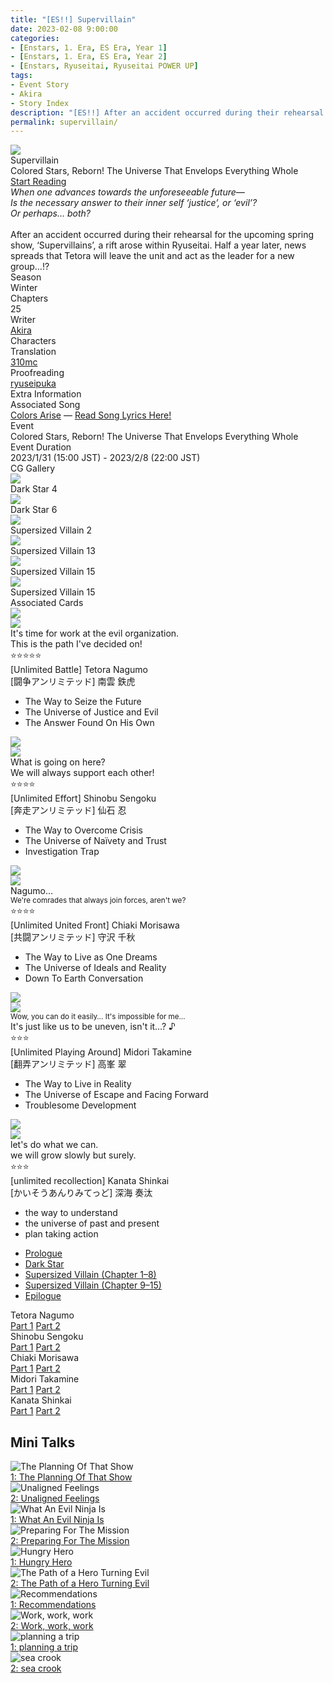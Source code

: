 ```yaml
---
title: "[ES!!] Supervillain"
date: 2023-02-08 9:00:00
categories:
- [Enstars, 1. Era, ES Era, Year 1]
- [Enstars, 1. Era, ES Era, Year 2]
- [Enstars, Ryuseitai, Ryuseitai POWER UP]
tags:
- Event Story
- Akira
- Story Index
description: "[ES!!] After an accident occurred during their rehearsal for the upcoming spring show, ‘Supervillains’, a rift arose within Ryuseitai. Half a year later…"
permalink: supervillain/
---
```


<div class="preview-wrapper" style="--storyColor:#5ac189;--storyColor-rgb:90,193,137;--storyColor-h:147.4;--storyColor-s:45.4%;--storyColor-l:55.5%;">
    <div class="grid-wrapper">
        <div class="preview-background" style="background-image: url('https://f005.backblazeb2.com/file/reitoouji/ro_67570ca8Hd3uXaI0.webp?timestamp=1733758129403')"></div>
        <div class="preview-box">
            <div class="title-area">
                <div class="title-area__title">Supervillain</div>
                <div class="title-area__subtitle">Colored Stars, Reborn! The Universe That Envelops Everything Whole</div>
                <div class="title-area__start"><a href="/supervillain/prologue">Start Reading</a></div>
            </div>
            <div class="info-area">
                <div class="synopsis">
                <em>When one advances towards the unforeseeable future—<br>
                Is the necessary answer to their inner self ‘justice’, or ‘evil’?<br>
                Or perhaps… both?</em><br><br>After an accident occurred during their rehearsal for the upcoming spring show, ‘Supervillains’, a rift arose within Ryuseitai. Half a year later, news spreads that Tetora will leave the unit and act as the leader for a new group…!?
                </div>
                <div class="info">
                    <div class="info-item season">
                        <div class="label">
                            Season
                        </div>
                        <div class="value">
                            Winter
                        </div>
                    </div>
                    <div class="info-item chapters">
                        <div class="label">
                            Chapters
                        </div>
                        <div class="value">
                            25
                        </div>
                    </div>
                    <div class="info-item writer">
                        <div class="label">
                            Writer
                        </div>
                        <div class="value">
                            <a href="/tags/Akira/">Akira</a>
                        </div>
                    </div>
                    <div class="info-item characters">
                        <div class="label">
                            Characters
                        </div>
                        <div class="value">
                        <a href="/categories/Enstars/Tetora" character="Tetora"></a>
                        <a href="/categories/Enstars/Shinobu" character="Shinobu"></a>
                        <a href="/categories/Enstars/Chiaki" character="Chiaki"></a>
                        <a href="/categories/Enstars/Midori" character="Midori"></a>
                        <a href="/categories/Enstars/Kanata" character="Kanata"></a>
                        </div>
                    </div>
                    <div class="info-item tl">
                        <div class="label">
                            Translation
                        </div>
                        <div class="value">
                            <a href="/about">310mc</a>
                        </div>
                    </div>
                    <div class="info-item pr">
                        <div class="label">
                            Proofreading
                        </div>
                        <div class="value">
                            <a href="https://ryuseipuka.notion.site/proofed-by-ryuseipuka-020757643ea94baabea5e7d21f325a8b" target="_blank">ryuseipuka</a>
                            </div>
                        </div>
                    </div>
                </div>
            </div>
        </div>
    </div>

<!-- more -->

<style>
    .preview-wrapper {
        display: none;
    }
    @media (max-width: 567px) {
        .post-block {
            padding: 5px 10px 8px !important;
        }
    }
</style>

<link rel="stylesheet" href="/cssfolder/removewidth.css">

<div class="story-wrapper" style="--storyColor:#5ac189;--storyColor-rgb:90,193,137;--storyColor-h:147.4;--storyColor-s:45.4%;--storyColor-l:55.5%;">
    <div class="grid-wrapper">
        <div class="story-background" style="background: top/cover url(https://f005.backblazeb2.com/file/reitoouji/ro_l9mZzf67570ca8g6.webp?timestamp=1733758126574)"></div>
        <div class="story-box">
            <div class="story-cover">
                <div><img src="https://f005.backblazeb2.com/file/reitoouji/ro_67570ca8Hd3uXaI0.webp?timestamp=1733758129403"></div>
            </div>
            <div class="title-area">
                <div class="title-area__title">Supervillain</div>
                <div class="title-area__subtitle">Colored Stars, Reborn! The Universe That Envelops Everything Whole</div>
                <div class="title-area__start">
                    <a href="prologue">Start Reading</a>
                </div>
            </div>
            <div class="info-area">
                <div class="synopsis">
                <em>When one advances towards the unforeseeable future—<br>
                Is the necessary answer to their inner self ‘justice’, or ‘evil’?<br>
                Or perhaps… both?</em><br><br>After an accident occurred during their rehearsal for the upcoming spring show, ‘Supervillains’, a rift arose within Ryuseitai. Half a year later, news spreads that Tetora will leave the unit and act as the leader for a new group…!?
                </div>
                <div class="info">
                    <div class="info-item season">
                        <div class="label">
                            Season
                        </div>
                        <div class="value">
                            Winter
                        </div>
                    </div>
                    <div class="info-item chapters">
                        <div class="label">
                            Chapters
                        </div>
                        <div class="value">
                            25
                        </div>
                    </div>
                    <div class="info-item writer">
                        <div class="label">
                            Writer
                        </div>
                        <div class="value">
                            <a href="/tags/Akira/">Akira</a>
                        </div>
                    </div>
                    <div class="info-item characters">
                        <div class="label">
                            Characters
                        </div>
                        <div class="value">
                        <a href="/categories/Enstars/Tetora" character="Tetora"></a>
                        <a href="/categories/Enstars/Shinobu" character="Shinobu"></a>
                        <a href="/categories/Enstars/Chiaki" character="Chiaki"></a>
                        <a href="/categories/Enstars/Midori" character="Midori"></a>
                        <a href="/categories/Enstars/Kanata" character="Kanata"></a>
                        </div>
                    </div>
                    <div class="info-item tl">
                        <div class="label">
                            Translation
                        </div>
                        <div class="value">
                          <a href="/about">310mc</a>
                        </div>
                    </div>
                    <div class="info-item pr">
                        <div class="label">
                            Proofreading
                        </div>
                        <div class="value">
                            <a href="https://ryuseipuka.notion.site/proofed-by-ryuseipuka-020757643ea94baabea5e7d21f325a8b" target="_blank">ryuseipuka</a>
                        </div>
                    </div>
                </div>
                <div class="extra-area">
                    <div class="tab-header">
                        <div class="tab-header__name">Extra Information</div>
                    </div>
                    <div class="tab-content">
                        <div class="tab-item">
                          <div class="label">
                            Associated Song
                            </div>
                          <div class="value">
                            <a href="https://www.youtube.com/watch?v=lEKV8kzVp-4">Colors Arise</a> — <a href="/colors_arise">Read Song Lyrics Here!</a>
                            </div>
                        </div>
                        <div class="tab-item">
                            <div class="label">
                                Event
                            </div>
                            <div class="value">
                                Colored Stars, Reborn! The Universe That Envelops Everything Whole
                            </div>
                        </div>
                        <div class="tab-item">
                            <div class="label">
                                Event Duration
                            </div>
                            <div class="value">
                                2023/1/31 (15:00 JST) - 2023/2/8 (22:00 JST)
                            </div>
                        </div>
                    </div>
                </div>
                <div class="cg-gallery">
                    <div class="tab-header">
                        <div class="tab-header__name">CG Gallery</div>
                    </div>
                    <div class="tab-content">
                        <div class="gallery">
                            <div class="gallery-item">
                                <div class="image">
                                    <img src="https://f005.backblazeb2.com/file/reitoouji/ro_l9mZzf67570ca8g6.webp?timestamp=1733758126574">
                                </div>
                                <div class="caption">
                                    Dark Star 4
                                </div>
                            </div>
                            <div class="gallery-item">
                                <div class="image">
                                    <img src="https://f005.backblazeb2.com/file/reitoouji/ro_hbC67570ca8EZGU3.webp?timestamp=1733758127283">
                                </div>
                                <div class="caption">
                                    Dark Star 6
                                </div>
                            </div>
                            <div class="gallery-item">
                                <div class="image">
                                    <img src="https://f005.backblazeb2.com/file/reitoouji/ro_ShFo67570dc3zEa4.webp?timestamp=1733758406159">
                                </div>
                                <div class="caption">
                                    Supersized Villain 2
                                </div>
                            </div>
                            <div class="gallery-item">
                                <div class="image">
                                    <img src="https://f005.backblazeb2.com/file/reitoouji/ro_vS6d67570ca8CnO4.webp?timestamp=1733758128455">
                                </div>
                                <div class="caption">
                                    Supersized Villain 13
                                </div>
                            </div>
                            <div class="gallery-item">
                                <div class="image">
                                    <img src="https://f005.backblazeb2.com/file/reitoouji/ro_PS67570dc3O7i0C2.webp?timestamp=1733758407187">
                                </div>
                                <div class="caption">
                                    Supersized Villain 15
                                </div>
                            </div>
                            <div class="gallery-item">
                                <div class="image">
                                    <img src="https://f005.backblazeb2.com/file/reitoouji/ro_fwmIf67570ca8Md5.webp?timestamp=1733758128700">
                                </div>
                                <div class="caption">
                                    Supersized Villain 15
                                </div>
                            </div>
                        </div>
                    </div>
                </div>
                <div class="story-cards">
                    <div class="tab-header">
                        <div class="tab-header__name">Associated Cards</div>
                    </div>
                    <div class="tab-content">
                        <div class="cards">
                            <div class="cards-item">
                                <div class="image">
                                    <div class="single unbloomed">
                                        <img src="https://f005.backblazeb2.com/file/reitoouji/ro_Ysu67570ca8BS9v3.webp?timestamp=1733758123567">
                                    </div>
                                    <div class="single bloomed">
                                        <img src="https://f005.backblazeb2.com/file/reitoouji/ro_8MO7Sl67570ca8b6.webp?timestamp=1733758123348">
                                    </div>
                                    <div class="quotes__wrapper">
                                        <div class="quotes">
                                            <div class="unbloomed">It's time for work at the evil organization.<!--悪の組織のお仕事だ--></div>
                                            <div class="bloomed">This is the path I've decided on!<!--これが俺の決めた道ッス！--></div>
                                        </div>
                                    </div>
                                </div>
                                <div class="lightbox">
                                    <div class="card__name">⭐⭐⭐⭐⭐<br>[Unlimited Battle] Tetora Nagumo</div>
                                    <div class="card__jp">[闘争アンリミテッド] 南雲 鉄虎</div>
                                    <div class="skills">
                                        <ul>
                                            <li id="center">
                                                <div class="name">The Way to Seize the Future<!--未来の掴み方--></div>
                                                <div class="desc"></div>
                                            </li>
                                            <li id="live">
                                                <div class="name">The Universe of Justice and Evil<!--正義と悪の宇宙--></div>
                                                <div class="desc"></div>
                                            </li>
                                            <li id="lesson">
                                                <div class="name">The Answer Found On His Own<!--自身で出す答え--></div>
                                                <div class="desc"></div>
                                            </li>
                                        </ul>
                                    </div>
                                </div>
                            </div>
                            <div class="cards-item">
                                <div class="image">
                                    <div class="single unbloomed">
                                        <img src="https://f005.backblazeb2.com/file/reitoouji/ro_67570ca8EoKzl7M0.webp?timestamp=1733758124300">
                                    </div>
                                    <div class="single bloomed">
                                        <img src="https://f005.backblazeb2.com/file/reitoouji/ro_f8elW67570ca8pW5.webp?timestamp=1733758124263">
                                    </div>
                                    <div class="quotes__wrapper">
                                        <div class="quotes">
                                            <div class="unbloomed">What is going on here?<!--マジで何なんでござるか？--></div>
                                            <div class="bloomed">We will always support each other!<!--支え合っていくでござる！--></div>
                                        </div>
                                    </div>
                                </div>
                                <div class="lightbox">
                                    <div class="card__name">⭐⭐⭐⭐<br>[Unlimited Effort] Shinobu Sengoku</div>
                                    <div class="card__jp">[奔走アンリミテッド] 仙石 忍</div>
                                    <div class="skills">
                                        <ul>
                                            <li id="center">
                                                <div class="name">The Way to Overcome Crisis<!--危機の乗り切り方--></div>
                                                <div class="desc"></div>
                                            </li>
                                            <li id="live">
                                                <div class="name">The Universe of Naïvety and Trust<!--純真と信頼の宇宙--></div>
                                                <div class="desc"></div>
                                            </li>
                                            <li id="lesson">
                                                <div class="name">Investigation Trap<!--調査先の罠--></div>
                                                <div class="desc"></div>
                                            </li>
                                        </ul>
                                    </div>
                                </div>
                            </div>
                            <div class="cards-item">
                                <div class="image">
                                    <div class="single unbloomed">
                                        <img src="https://f005.backblazeb2.com/file/reitoouji/ro_yfUHO67570dc31e5.webp?timestamp=1733758405413">
                                    </div>
                                    <div class="single bloomed">
                                        <img src="https://f005.backblazeb2.com/file/reitoouji/ro_867570dc3lwa6M21.webp?timestamp=1733758406016">
                                    </div>
                                    <div class="quotes__wrapper">
                                        <div class="quotes">
                                            <div class="unbloomed">Nagumo…<!--南雲…--></div>
                                            <div class="bloomed"><small>We're comrades that always join forces, aren't we?</small><!--手を取り合える仲間だろう--></div>
                                        </div>
                                    </div>
                                </div>
                                <div class="lightbox">
                                    <div class="card__name">⭐⭐⭐⭐<br>[Unlimited United Front] Chiaki Morisawa</div>
                                    <div class="card__jp">[共闘アンリミテッド] 守沢 千秋</div>
                                    <div class="skills">
                                        <ul>
                                            <li id="center">
                                                <div class="name">The Way to Live as One Dreams<!--夢見た在り方--></div>
                                                <div class="desc"></div>
                                            </li>
                                            <li id="live">
                                                <div class="name">The Universe of Ideals and Reality<!--理想と現実の宇宙	--></div>
                                                <div class="desc"></div>
                                            </li>
                                            <li id="lesson">
                                                <div class="name">Down To Earth Conversation<!--迫真のやり取り--></div>
                                                <div class="desc"></div>
                                            </li>
                                        </ul>
                                    </div>
                                </div>
                            </div>
                            <div class="cards-item">
                                <div class="image">
                                    <div class="single unbloomed">
                                        <img src="https://f005.backblazeb2.com/file/reitoouji/ro_NbahY67570e11ZI5.webp?timestamp=1733758484613">
                                    </div>
                                    <div class="single bloomed">
                                        <img src="https://f005.backblazeb2.com/file/reitoouji/ro_3xgOt2g67570e117.webp?timestamp=1733758483644">
                                    </div>
                                    <div class="quotes__wrapper">
                                        <div class="quotes">
                                            <div class="unbloomed"><small>Wow, you can do it easily… It's impossible for me…</small><!--よくできるよね…俺は無理…--></div>
                                            <div class="bloomed">It's just like us to be uneven, isn't it…? ♪<!--凸凹なのが俺たちでしょ…♪--></div>
                                        </div>
                                    </div>
                                </div>
                                <div class="lightbox">
                                    <div class="card__name">⭐⭐⭐<br>[Unlimited Playing Around] Midori Takamine</div>
                                    <div class="card__jp">[翻弄アンリミテッド] 高峯 翠</div>
                                    <div class="skills">
                                        <ul>
                                            <li id="center">
                                                <div class="name">The Way to Live in Reality<!--現実の生き方--></div>
                                                <div class="desc"></div>
                                            </li>
                                            <li id="live">
                                                <div class="name">The Universe of Escape and Facing Forward<!--逃避、向き合う宇宙--></div>
                                                <div class="desc"></div>
                                            </li>
                                            <li id="lesson">
                                                <div class="name">Troublesome Development<!--厄介な展開--></div>
                                                <div class="desc"></div>
                                            </li>
                                        </ul>
                                    </div>
                                </div>
                            </div>
                            <div class="cards-item">
                                <div class="image">
                                    <div class="single unbloomed">
                                        <img src="https://f005.backblazeb2.com/file/reitoouji/ro_67570e115iRzojQ0.webp?timestamp=1733758482902">
                                    </div>
                                    <div class="single bloomed">
                                        <img src="https://f005.backblazeb2.com/file/reitoouji/ro_7moac67570e11K75.webp?timestamp=1733758483408">
                                    </div>
                                    <div class="quotes__wrapper">
                                        <div class="quotes">
                                            <div class="unbloomed">let's do what we can.<!--できることはしましょう--></div>
                                            <div class="bloomed">we will grow slowly but surely.<!--すこしずつせいちょうですね--></div>
                                        </div>
                                    </div>
                                </div>
                                <div class="lightbox">
                                    <div class="card__name">⭐⭐⭐<br>[unlimited recollection] Kanata Shinkai</div>
                                    <div class="card__jp">[かいそうあんりみてっど] 深海 奏汰</div>
                                    <div class="skills">
                                        <ul>
                                            <li id="center">
                                                <div class="name">the way to understand<!--りかいのしかた--></div>
                                                <div class="desc"></div>
                                            </li>
                                            <li id="live">
                                                <div class="name">the universe of past and present<!--かこといまのうちゅう--></div>
                                                <div class="desc"></div>
                                            </li>
                                            <li id="lesson">
                                                <div class="name">plan taking action<!--さくせんこうどう--></div>
                                                <div class="desc"></div>
                                            </li>
                                        </ul>
                                    </div>
                                </div>
                            </div>
                        </div>
                    </div>
                </div>
            </div>
            <div class="chapter-area">
                <div class="chapters">
                    <ul>
                        <li>
                            <a href="prologue" id="">Prologue</a>
                        </li>
                        <li>
                            <a href="dark_star" id="">Dark Star</a>                          
                        </li>
                        <li>
                            <a href="supersized_villain" id="">Supersized Villain (Chapter 1–8)</a>          
                        </li>
                        <li>
                            <a href="supersized_villain_p2" id="">Supersized Villain (Chapter 9–15)</a>          
                        </li>
                        <li>
                            <a href="epilogue" id="">Epilogue</a>
                        </li>
                    </ul>
                </div>
              <div class="mini-talks">
                    <div class="mini-talk">
                        <div class="mt-header">Tetora Nagumo</div>
                        <div class="mt-content">
                        <div class="item">
                            <a href="minitalk/tetora_1" id="">Part 1</a>
                            <a href="minitalk/tetora_2" id="">Part 2</a>
                            </div>
                        </div>
                    </div>
                    <div class="mini-talk">
                        <div class="mt-header">Shinobu Sengoku</div>
                        <div class="mt-content">
                            <div class="item">
                            <a href="minitalk/shinobu_1" id="">Part 1</a>
                            <a href="minitalk/shinobu_2" id="">Part 2</a>
                            </div>
                        </div>
                    </div>
                    <div class="mini-talk">
                        <div class="mt-header">Chiaki Morisawa</div>
                        <div class="mt-content">
                            <div class="item">
                            <a href="minitalk/chiaki_1" id="">Part 1</a>
                            <a href="minitalk/chiaki_2" id="">Part 2</a>
                            </div>
                        </div>
                    </div>
                    <div class="mini-talk">
                        <div class="mt-header">Midori Takamine</div>
                        <div class="mt-content">
                            <div class="item">
                            <a href="minitalk/midori_1" id="">Part 1</a>
                            <a href="minitalk/midori_2" id="">Part 2</a>
                            </div>
                        </div>
                    </div>
                    <div class="mini-talk">
                        <div class="mt-header">Kanata Shinkai</div>
                        <div class="mt-content">
                        <div class="item">
                            <a href="minitalk/kanata_1" id="">Part 1</a>
                            <a href="minitalk/kanata_2" id="">Part 2</a>
                            </div>
                        </div>
                    </div>
                </div>
            </div>
        </div>
    </div>
</div>

## Mini Talks

<div class="stories">
    <div class="story">
        <div class="thumbimage">
            <img
                src="https://f005.backblazeb2.com/file/reitoouji/ro_Ysu67570ca8BS9v3.webp?timestamp=1733758123567"
                alt="The Planning Of That Show"
            />
        </div>
        <a href="/supervillain/minitalk/tetora_1" class="storyName" target="_blank">
            <span>1: The Planning Of That Show</span>
            <span class="read"></span>
        </a>
    </div>
    <div class="story">
        <div class="thumbimage">
            <img
                src="https://f005.backblazeb2.com/file/reitoouji/ro_8MO7Sl67570ca8b6.webp?timestamp=1733758123348"
                alt="Unaligned Feelings"
            />
        </div>
        <a href="/supervillain/minitalk/tetora_2" class="storyName" target="_blank">
            <span>2: Unaligned Feelings</span>
            <span class="read"></span>
        </a>
    </div>
    <div class="story">
        <div class="thumbimage">
            <img
                src="https://f005.backblazeb2.com/file/reitoouji/ro_67570ca8EoKzl7M0.webp?timestamp=1733758124300"
                alt="What An Evil Ninja Is"
            />
        </div>
        <a href="/supervillain/minitalk/shinobu_1" class="storyName" target="_blank">
            <span>1: What An Evil Ninja Is</span>
            <span class="read"></span>
        </a>
    </div>
    <div class="story">
        <div class="thumbimage">
            <img
                src="https://f005.backblazeb2.com/file/reitoouji/ro_f8elW67570ca8pW5.webp?timestamp=1733758124263"
                alt="Preparing For The Mission"
            />
        </div>
        <a href="/supervillain/minitalk/shinobu_2" class="storyName" target="_blank">
            <span>2: Preparing For The Mission</span>
            <span class="read"></span>
        </a>
    </div>
    <div class="story">
        <div class="thumbimage">
            <img
                src="https://f005.backblazeb2.com/file/reitoouji/ro_yfUHO67570dc31e5.webp?timestamp=1733758405413"
                alt="Hungry Hero"
            />
        </div>
        <a href="/supervillain/minitalk/chiaki_1" class="storyName" target="_blank">
            <span>1: Hungry Hero</span>
            <span class="read"></span>
        </a>
    </div>
    <div class="story">
        <div class="thumbimage">
            <img
                src="https://f005.backblazeb2.com/file/reitoouji/ro_867570dc3lwa6M21.webp?timestamp=1733758406016"
                alt="The Path of a Hero Turning Evil"
            />
        </div>
        <a href="/supervillain/minitalk/chiaki_2" class="storyName" target="_blank">
            <span>2: The Path of a Hero Turning Evil</span>
            <span class="read"></span>
        </a>
    </div>
    <div class="story">
        <div class="thumbimage">
            <img
                src="https://f005.backblazeb2.com/file/reitoouji/ro_NbahY67570e11ZI5.webp?timestamp=1733758484613"
                alt="Recommendations"
            />
        </div>
        <a href="/supervillain/minitalk/midori_1" class="storyName" target="_blank">
            <span>1: Recommendations</span>
            <span class="read"></span>
        </a>
    </div>
    <div class="story">
        <div class="thumbimage">
            <img
                src="https://f005.backblazeb2.com/file/reitoouji/ro_3xgOt2g67570e117.webp?timestamp=1733758483644"
                alt="Work, work, work"
            />
        </div>
        <a href="/supervillain/minitalk/midori_2" class="storyName" target="_blank">
            <span>2: Work, work, work</span>
            <span class="read"></span>
        </a>
    </div>
    <div class="story">
        <div class="thumbimage">
            <img
                src="https://f005.backblazeb2.com/file/reitoouji/ro_67570e115iRzojQ0.webp?timestamp=1733758482902"
                alt="planning a trip"
            />
        </div>
        <a href="/supervillain/minitalk/kanata_1" class="storyName" target="_blank">
            <span>1: planning a trip</span>
            <span class="read"></span>
        </a>
    </div>
    <div class="story">
        <div class="thumbimage">
            <img
                src="https://f005.backblazeb2.com/file/reitoouji/ro_7moac67570e11K75.webp?timestamp=1733758483408"
                alt="sea crook"
            />
        </div>
        <a href="/supervillain/minitalk/kanata_2" class="storyName" target="_blank">
            <span>2: sea crook</span>
            <span class="read"></span>
        </a>
    </div>
</div>
